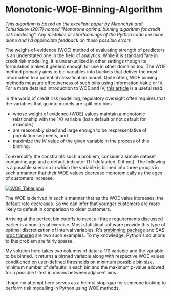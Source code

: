# Monotonic-WOE-Binning-Algorithm

_This algorithm is based on the excellent paper by Mironchyk and Tchistiakov (2017) named "Monotone	optimal	binning	algorithm	for	credit risk	modeling". Any mistakes or shortcomings of the Python code are mine alone and I'd appreciate feedback on these possible errors_

The weight-of-evidence (WOE) method of evaluating strength of predictors is an understated one in the field of analytics.
While it is standard fare in credit risk modelling, it is under-utilized in other settings though its formulation makes it
generic enough for use in other domains too. The WOE method primarily aims to bin variables into buckets that deliver the most
information to a potential classification model. Quite often, WOE binning methods measure effectiveness of such bins using Information Value
or IV. For a more detailed introduction to WOE and IV, [this article](http://ucanalytics.com/blogs/information-value-and-weight-of-evidencebanking-case/)
is a useful read. 

In the world of credit risk modelling, regulatory oversight often requires that the variables that go into models
are split into bins 

- whose weight of evidence (WOE) values maintain a monotonic relationship with the 1/0 variable (loan default or not default for example.)
- are reasonably sized and large enough to be respresentative of population segments, and
- maximize the IV value of the given variable in the process of this binning. 

To exemplify the constraints such a problem, consider a simple dataset containing age and a default indicator (1 if defaulted, 0 if not).
The following is a possible scenario in which the variable is binned into three groups in such a manner that their WOE values decrease monotomically
as the ages of customers increase. 

[![WOE_Table.png](https://s9.postimg.org/3zy4kvgnj/WOE_Table.png)](https://postimg.org/image/xf3stvl6z/)

The WOE is derived in such a manner that as the WOE value increases, the default rate decreases. So we can infer 
that younger customers are more likely to default in comparison to older customers.

Arriving at the perfect bin cutoffs to meet all three requirements discussed earlier is a non-trivial exercise. Most statistical software
provide this type of optimal discretization of interval variables. R's [smbinning package](https://cran.r-project.org/web/packages/smbinning/smbinning.pdf)
and SAS' [proc transreg](https://statcompute.wordpress.com/2017/09/24/granular-monotonic-binning-in-sas/) are two such examples. To my knowledge, Python's solutions to this problem are fairly sparse. 

My solution here takes two columns of data: a 1/0 variable and the variable to be binned. It returns a binned variable along with respective WOE values conditioned on user-defined thresholds on minimum possible bin size, minimum
number of defaults in each bin and the maximum p-value allowed for a possible t-test in means between adjacent bins.

I hope my attempt here serves as a helpful stop-gap for someone looking to perform risk modelling in Python using WOE methods.
